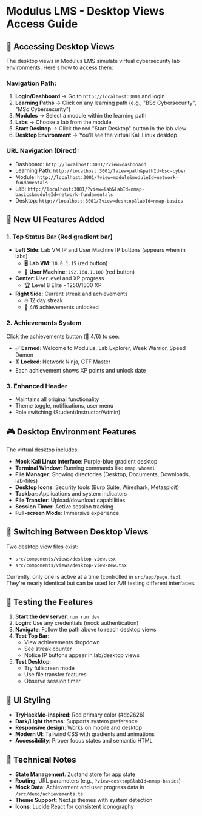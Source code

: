 # Modulus LMS - Desktop Views Access Guide

## 🚀 Accessing Desktop Views

The desktop views in Modulus LMS simulate virtual cybersecurity lab environments. Here's how to access them:

### Navigation Path:
1. **Login/Dashboard** → Go to `http://localhost:3001` and login
2. **Learning Paths** → Click on any learning path (e.g., "BSc Cybersecurity", "MSc Cybersecurity")
3. **Modules** → Select a module within the learning path
4. **Labs** → Choose a lab from the module
5. **Start Desktop** → Click the red "Start Desktop" button in the lab view
6. **Desktop Environment** → You'll see the virtual Kali Linux desktop

### URL Navigation (Direct):
- Dashboard: `http://localhost:3001/?view=dashboard`
- Learning Path: `http://localhost:3001/?view=path&pathId=bsc-cyber`
- Module: `http://localhost:3001/?view=module&moduleId=network-fundamentals`
- Lab: `http://localhost:3001/?view=lab&labId=nmap-basics&moduleId=network-fundamentals`
- Desktop: `http://localhost:3001/?view=desktop&labId=nmap-basics`

## 🎯 New UI Features Added

### 1. **Top Status Bar** (Red gradient bar)
- **Left Side**: Lab VM IP and User Machine IP buttons (appears when in labs)
  - 🖥️ **Lab VM**: `10.0.1.15` (red button)
  - 📡 **User Machine**: `192.168.1.100` (red button)
- **Center**: User level and XP progress
  - 🏆 Level 8 Elite - 1250/1500 XP
- **Right Side**: Current streak and achievements
  - 🔥 12 day streak
  - 🏅 4/6 achievements unlocked

### 2. **Achievements System**
Click the achievements button (🏅 4/6) to see:
- ✅ **Earned**: Welcome to Modulus, Lab Explorer, Week Warrior, Speed Demon
- ⏳ **Locked**: Network Ninja, CTF Master
- Each achievement shows XP points and unlock date

### 3. **Enhanced Header**
- Maintains all original functionality
- Theme toggle, notifications, user menu
- Role switching (Student/Instructor/Admin)

## 🎮 Desktop Environment Features

The virtual desktop includes:
- **Mock Kali Linux Interface**: Purple-blue gradient desktop
- **Terminal Window**: Running commands like `nmap`, `whoami`
- **File Manager**: Showing directories (Desktop, Documents, Downloads, lab-files)
- **Desktop Icons**: Security tools (Burp Suite, Wireshark, Metasploit)
- **Taskbar**: Applications and system indicators
- **File Transfer**: Upload/download capabilities
- **Session Timer**: Active session tracking
- **Full-screen Mode**: Immersive experience

## 🔄 Switching Between Desktop Views

Two desktop view files exist:
- `src/components/views/desktop-view.tsx`
- `src/components/views/desktop-view-new.tsx`

Currently, only one is active at a time (controlled in `src/app/page.tsx`). They're nearly identical but can be used for A/B testing different interfaces.

## 🧪 Testing the Features

1. **Start the dev server**: `npm run dev`
2. **Login**: Use any credentials (mock authentication)
3. **Navigate**: Follow the path above to reach desktop views
4. **Test Top Bar**: 
   - View achievements dropdown
   - See streak counter
   - Notice IP buttons appear in lab/desktop views
5. **Test Desktop**: 
   - Try fullscreen mode
   - Use file transfer features
   - Observe session timer

## 🎨 UI Styling

- **TryHackMe-inspired**: Red primary color (#dc2626)
- **Dark/Light themes**: Supports system preference
- **Responsive design**: Works on mobile and desktop
- **Modern UI**: Tailwind CSS with gradients and animations
- **Accessibility**: Proper focus states and semantic HTML

## 🔧 Technical Notes

- **State Management**: Zustand store for app state
- **Routing**: URL parameters (e.g., `?view=desktop&labId=nmap-basics`)
- **Mock Data**: Achievement and user progress data in `/src/demo/achievements.ts`
- **Theme Support**: Next.js themes with system detection
- **Icons**: Lucide React for consistent iconography
